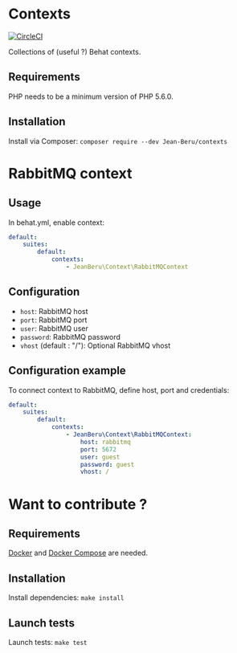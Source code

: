 Contexts
========
[![CircleCI](https://circleci.com/gh/Jean-Beru/contexts/tree/master.svg?style=svg)](https://circleci.com/gh/Jean-Beru/contexts/tree/master)

Collections of (useful ?) Behat contexts.


Requirements
------------

PHP needs to be a minimum version of PHP 5.6.0.


Installation
------------

Install via Composer:
`composer require --dev Jean-Beru/contexts`


RabbitMQ context
================

Usage
-----

In behat.yml, enable context:
```yaml
default:
    suites:
        default:
            contexts:
                - JeanBeru\Context\RabbitMQContext
```


Configuration
-------------

* `host`: RabbitMQ host
* `port`: RabbitMQ port
* `user`: RabbitMQ user
* `password`: RabbitMQ password
* `vhost` (default : "/"): Optional RabbitMQ vhost

     
Configuration example
---------------------
To connect context to RabbitMQ, define host, port and credentials:

```yaml
default:
    suites:
        default:
            contexts:
                - JeanBeru\Context\RabbitMQContext:
                    host: rabbitmq
                    port: 5672
                    user: guest
                    password: guest
                    vhost: /
```


Want to contribute ?
====================

Requirements
------------

[Docker](https://www.docker.com/) and [Docker Compose](https://docs.docker.com/compose/) are needed.


Installation
------------

Install dependencies: 
`make install`


Launch tests
------------

Launch tests:
`make test`
